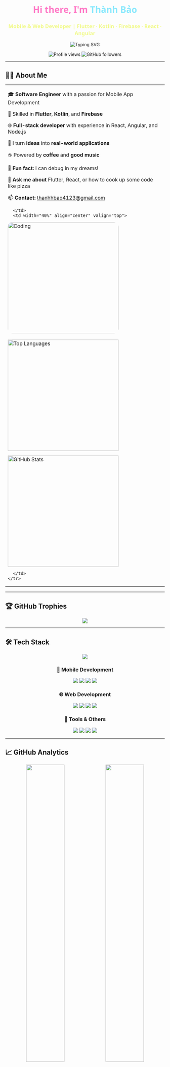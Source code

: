 <!-- 🎨 Profile Header -->
<h1 align="center" style="font-family: 'Segoe UI', sans-serif; color: #ff79c6; animation: pop 1s ease-in-out infinite alternate;">
  Hi there, I'm <span style="color: #8be9fd;">Thành Bảo</span>
</h1>

<h3 align="center" style="font-family: 'Segoe UI', sans-serif; color: #f1fa8c;">
   Mobile & Web Developer | Flutter · Kotlin · Firebase · React · Angular 
</h3>

<!-- 💬 Typing Banner -->
<p align="center">
  <img src="https://readme-typing-svg.demolab.com?font=Fira+Code&weight=500&size=22&pause=1000&color=7c3aed&center=true&vCenter=true&width=800&lines=Welcome+to+my+GitHub!;I+build+Mobile+and+Web+Apps;Turning+coffee+into+code+since+2020;Bug+hunter+by+day%2C+dream+coder+by+night;Let%27s+build+something+great+together!" alt="Typing SVG" />
</p>

<!-- 👀 Stats -->
<p align="center">
  <img src="https://komarev.com/ghpvc/?username=thanhhbao&label=Profile%20views&color=ffb86c&style=flat-square" alt="Profile views" />
  <img src="https://img.shields.io/github/followers/thanhhbao?label=Followers&style=social" alt="GitHub followers" />
</p>



---

## 👨‍💻 About Me

<div align="center">
  <table width="100%" cellpadding="20" cellspacing="0">
    <tr>
      <td width="60%" valign="top">
        
🎓 **Software Engineer** with a passion for Mobile App Development

📱 Skilled in **Flutter**, **Kotlin**, and **Firebase**

🌐 **Full-stack developer** with experience in React, Angular, and Node.js

🚀 I turn **ideas** into **real-world applications**

☕ Powered by **coffee** and **good music**

🎯 **Fun fact:** I can debug in my dreams!

💬 **Ask me about** Flutter, React, or how to cook up some code like pizza

📫 **Contact:** thanhhbao4123@gmail.com

      </td>
      <td width="40%" align="center" valign="top">
        
<div style="position: relative; display: inline-block;">
  <img src="https://media.giphy.com/media/qgQUggAC3Pfv687qPC/giphy.gif" width="350" alt="Coding" style="border-radius: 15px;" />
  
  <div style="margin-top: 20px;">
    <img src="https://github-readme-stats.vercel.app/api/top-langs/?username=thanhhbao&layout=compact&theme=tokyonight&hide_border=true&bg_color=0d1117&title_color=58a6ff&text_color=c9d1d9&langs_count=6" width="350" alt="Top Languages" />
  </div>
  
  <div style="margin-top: 15px;">
    <img src="https://github-readme-stats.vercel.app/api?username=thanhhbao&show_icons=true&theme=tokyonight&hide_border=true&bg_color=0d1117&title_color=58a6ff&icon_color=1f6feb&text_color=c9d1d9&count_private=true&custom_title=Quick%20Stats" width="350" alt="GitHub Stats" />
  </div>
</div>

      </td>
    </tr>
  </table>
</div>

---

## 🏆 GitHub Trophies
<p align="center">
  <img src="https://github-profile-trophy.vercel.app/?username=thanhhbao&theme=radical&no-frame=false&no-bg=true&margin-w=4" />
</p>

---


## 🛠 Tech Stack

<div align="center">
  <img src="https://skillicons.dev/icons?i=flutter,kotlin,dart,firebase,react,angular,js,ts,nodejs,mongodb,html,css,git,vscode,postman&theme=dark" />
</div>

<div align="center" style="margin-top: 20px;">

### 📱 Mobile Development
<img src="https://img.shields.io/badge/Flutter-02569B?style=for-the-badge&logo=flutter&logoColor=white&labelColor=1e1b4b" />
<img src="https://img.shields.io/badge/Kotlin-7F52FF?style=for-the-badge&logo=kotlin&logoColor=white&labelColor=1e1b4b" />
<img src="https://img.shields.io/badge/Dart-0175C2?style=for-the-badge&logo=dart&logoColor=white&labelColor=1e1b4b" />
<img src="https://img.shields.io/badge/Firebase-FFCA28?style=for-the-badge&logo=firebase&logoColor=black&labelColor=1e1b4b" />

### 🌐 Web Development
<img src="https://img.shields.io/badge/React-61DAFB?style=for-the-badge&logo=react&logoColor=black&labelColor=1e1b4b" />
<img src="https://img.shields.io/badge/Angular-DD0031?style=for-the-badge&logo=angular&logoColor=white&labelColor=1e1b4b" />
<img src="https://img.shields.io/badge/Node.js-339933?style=for-the-badge&logo=node.js&logoColor=white&labelColor=1e1b4b" />
<img src="https://img.shields.io/badge/MongoDB-47A248?style=for-the-badge&logo=mongodb&logoColor=white&labelColor=1e1b4b" />

### 🔧 Tools & Others
<img src="https://img.shields.io/badge/Git-F05032?style=for-the-badge&logo=git&logoColor=white&labelColor=1e1b4b" />
<img src="https://img.shields.io/badge/VS_Code-007ACC?style=for-the-badge&logo=visual-studio-code&logoColor=white&labelColor=1e1b4b" />
<img src="https://img.shields.io/badge/Figma-F24E1E?style=for-the-badge&logo=figma&logoColor=white&labelColor=1e1b4b" />
<img src="https://img.shields.io/badge/Postman-FF6C37?style=for-the-badge&logo=postman&logoColor=white&labelColor=1e1b4b" />

</div>

---

## 📈 GitHub Analytics

<div align="center">
  <img width="49%" src="https://github-readme-stats.vercel.app/api?username=thanhhbao&show_icons=true&theme=discord_old_blurple&hide_border=true&bg_color=1e1b4b&title_color=7c3aed&icon_color=a855f7&text_color=e5e7eb&count_private=true" />
  <img width="49%" src="https://github-readme-streak-stats.herokuapp.com/?user=thanhhbao&theme=discord_old_blurple&hide_border=true&background=1e1b4b&stroke=7c3aed&ring=a855f7&fire=a855f7&currStreakLabel=e5e7eb" />
</div>

<div align="center">
  <img width="70%" src="https://github-readme-activity-graph.vercel.app/graph?username=thanhhbao&custom_title=Contribution%20Graph&bg_color=1e1b4b&color=e5e7eb&line=7c3aed&point=a855f7&area=true&hide_border=true" />
</div>

<div align="center">
  <img width="49%" src="https://github-readme-stats.vercel.app/api/top-langs/?username=thanhhbao&theme=discord_old_blurple&layout=compact&hide_border=true&bg_color=1e1b4b&title_color=7c3aed&text_color=e5e7eb&langs_count=8" />
  <img width="49%" src="https://github-profile-summary-cards.vercel.app/api/cards/productive-time?username=thanhhbao&theme=discord_old_blurple&utcOffset=7" />
</div>

---

<div align="center">
  <img src="https://capsule-render.vercel.app/api?type=waving&color=0:4c1d95,100:7c3aed&height=100&section=footer&reversal=false"/>
</div>


---
## 🔥 Featured Projects

<div align="center">
  
| Project | Description | Tech Stack |
|---------|-------------|------------|
| 🏥 **Medical AI** | Skin Cancer Detection using Deep Learning | Python, TensorFlow, Flutter |
| 🎵 **Spotify Clone** | Music streaming app with real-time features | Flutter, Firebase, REST API |
| 🛒 **E-commerce Platform** | Full-stack shopping experience | React, Node.js, MongoDB |
| 📊 **Admin Dashboard** | Real-time analytics and management | Angular, Express, MongoDB |

</div>

## 💭 Dev Wisdom

<div align="center">
  <img src="https://quotes-github-readme.vercel.app/api?type=horizontal&theme=tokyonight&border=true" alt="Dev Quote" />
</div>

<div align="center">
  <h3>💡 "Code is like humor. When you have to explain it, it's bad."</h3>
  <h4>🎯 My mission: Making apps so intuitive, even my grandma can use them!</h4>
</div>

## 🌐 Let's Connect & Build Something Amazing

<div align="center" style="margin: 30px 0;">
  <a href="https://www.linkedin.com/in/thanhbao1" target="_blank">
    <img src="https://img.shields.io/badge/LinkedIn-0A66C2?style=for-the-badge&logo=linkedin&logoColor=white&labelColor=1a1b27" alt="LinkedIn" />
  </a>
  &nbsp;&nbsp;
  <a href="mailto:thanhhbao4123@gmail.com">
    <img src="https://img.shields.io/badge/Email-EA4335?style=for-the-badge&logo=gmail&logoColor=white&labelColor=1a1b27" alt="Email" />
  </a>
  &nbsp;&nbsp;
  <a href="https://www.facebook.com/thanhhbao.0412" target="_blank">
    <img src="https://img.shields.io/badge/Facebook-1877F2?style=for-the-badge&logo=facebook&logoColor=white&labelColor=1a1b27" alt="Facebook" />
  </a>
  &nbsp;&nbsp;
  <a href="#" target="_blank">
    <img src="https://img.shields.io/badge/Portfolio-667eea?style=for-the-badge&logo=google-chrome&logoColor=white&labelColor=1a1b27" alt="Portfolio" />
  </a>
</div>

<div align="center">
  <img src="https://media.giphy.com/media/LnQjpWaON8nhr21vNW/giphy.gif" width="60"> 
  <em><b>I love connecting with different people</b> so if you want to say <b>hi, I'll be happy to meet you more!</b> 😊</em>
</div>

---

<div align="center">
  <img src="https://capsule-render.vercel.app/api?type=waving&color=0:667eea,100:764ba2&height=100&section=footer&reversal=false"/>
</div>

<div align="center">
  <h3>💼 Open for collaborations • 🚀 Building the future, one commit at a time</h3>
  <p><strong>Made with ❤️ and lots of ☕ by Thành Bảo</strong></p>
  <em>"When life gives you bugs, make features!"</em> 🐛✨
</div>
